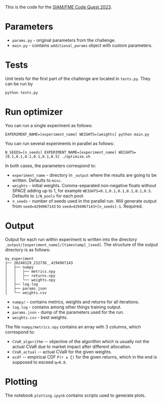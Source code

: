 This is the code for the [SIAM/FME Code Quest 2023](https://sites.google.com/view/siagfme-codequest2023/home).

# Parameters

* `params.py` - original parameters from the challenge.
* `main.py` - contains `additional_params` object with custom parameters.

# Tests

Unit tests for the first part of the challenge are located in `tests.py`. They can be run by

    python tests.py

# Run optimizer

You can run a single experiment as follows:

    EXPERIMENT_NAME=[experiment_name] WEIGHTS=[weights] python main.py

You can run several experiments in parallel as follows:

    N_SEEDS=[n_seeds] EXPERIMENT_NAME=[experiment_name] WEIGHTS=[0.1,0.1,0.1,0.1,0.1,0.5] ./optimize.sh

In both cases, the parameters correspond to:

* `experiment_name` - directory in `_output` where the results are going to be written. Defaults to `misc`. 
* `weights` - initial weights. Comma-separated non-negative floats without SPACE adding up to 1, for example `WEIGHTS=0.1,0.1,0.1,0.1,0.1,0.5`. Defaults to `1/N_pools` for each pool.
* `n_seeds` - number of seeds used in the parallel run. Will generate output from `seed=4294967143` to `seed=4294967143+[n_seeds]-1`. Required.

# Output

Output for each run within experiment is written into the directory `_output/[experiment_name]/[timestamp]_[seed]`. The structure of the output directory is as follows:

    my_experiment
    ├── 20240129_232736__4294967143
    │   ├── numpy
    │   │   ├── metrics.npy
    │   │   ├── returns.npy
    │   │   └── weights.npy
    │   ├── log.log
    │   ├── params.json
    │   └── weights.csv

* `numpy/` - contains metrics, weights and returns for all iterations.
* `log.log` - contains among other things training output.
* `params.json` - dump of the parameters used for the run.
* `weights.csv` - best weights.

The file `numpy/metrics.npy` contains an array with 3 columns, which correspond to:
* `CVaR_algorithm` -- objective of the algorithm which is usually not the actual CVaR due to market impact after different allocation.
* `CVaR_actual` -- actual CVaR for the given weights.
* `ecdf` -- empirical CDF `P(r ≥ ζ)` for the given returns, which in the end is supposed to exceed `q=0.8`.

# Plotting

The notebook `plotting.ipynb` contains scripts used to generate plots.
